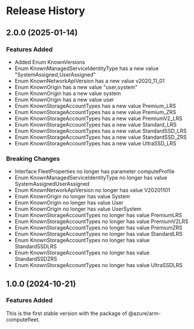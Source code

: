 # Release History
    
## 2.0.0 (2025-01-14)
    
### Features Added

  - Added Enum KnownVersions
  - Enum KnownManagedServiceIdentityType has a new value "SystemAssigned,UserAssigned"
  - Enum KnownNetworkApiVersion has a new value v2020_11_01
  - Enum KnownOrigin has a new value "user,system"
  - Enum KnownOrigin has a new value system
  - Enum KnownOrigin has a new value user
  - Enum KnownStorageAccountTypes has a new value Premium_LRS
  - Enum KnownStorageAccountTypes has a new value Premium_ZRS
  - Enum KnownStorageAccountTypes has a new value PremiumV2_LRS
  - Enum KnownStorageAccountTypes has a new value Standard_LRS
  - Enum KnownStorageAccountTypes has a new value StandardSSD_LRS
  - Enum KnownStorageAccountTypes has a new value StandardSSD_ZRS
  - Enum KnownStorageAccountTypes has a new value UltraSSD_LRS

### Breaking Changes

  - Interface FleetProperties no longer has parameter computeProfile
  - Enum KnownManagedServiceIdentityType no longer has value SystemAssignedUserAssigned
  - Enum KnownNetworkApiVersion no longer has value V20201101
  - Enum KnownOrigin no longer has value System
  - Enum KnownOrigin no longer has value User
  - Enum KnownOrigin no longer has value UserSystem
  - Enum KnownStorageAccountTypes no longer has value PremiumLRS
  - Enum KnownStorageAccountTypes no longer has value PremiumV2LRS
  - Enum KnownStorageAccountTypes no longer has value PremiumZRS
  - Enum KnownStorageAccountTypes no longer has value StandardLRS
  - Enum KnownStorageAccountTypes no longer has value StandardSSDLRS
  - Enum KnownStorageAccountTypes no longer has value StandardSSDZRS
  - Enum KnownStorageAccountTypes no longer has value UltraSSDLRS
    
    
## 1.0.0 (2024-10-21)

### Features Added

This is the first stable version with the package of @azure/arm-computefleet.

